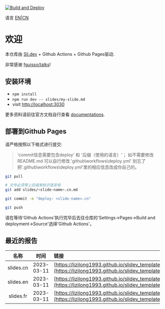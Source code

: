 <span align="right">[![Build and Deploy](https://github.com/lizilong1993/slidev_template/actions/workflows/deploy.yml/badge.svg)](https://github.com/lizilong1993/slidev_template/actions/workflows/deploy.yml)</span>

语言 [EN](./README.md)|[CN](./README.CN.md) 

# 欢迎

本仓库由 [Sli.dev](https://sli.dev) + Github Actions + Github Pages驱动.

非常感谢 [fguisso/talks](https://github.com/fguisso/talks/)!

## 安装环境

- `npm install`
- `npm run dev -- slides/my-slide.md`
- visit <http://localhost:3030>

更多资料请前往官方文档自行查看 [documentations](https://sli.dev/).

## 部署到Github Pages

请严格按照以下格式进行提交:
> 'commit信息需要包含deploy' 和 '后缀（使用的语言）'；
> 如不需要修改README.md 可以自行修改.'github\workflows\deploy.yml'
> 别忘了把'.github\workflows\deploy.yml'里的相应信息改成你自己的。
```bash
git pull 

# 文件必须带上后缀来标识语言哈
git add slides/<slide-name>.cn.md

git commit -m "deploy: <slide-name>.cn" 

git push
```

请在等待'Github Actions'执行完毕后去往仓库的'Settings->Pages->Build and deployment->Source'选择'Github Actions'。


## 最近的报告

|名称|时间|链接|PDF|
|:-:|:-:|:-|:-:|
|slides.cn|2023-03-11|[https://lizilong1993.github.io/slidev_template/slides.cn](https://lizilong1993.github.io/slidev_template/slides.cn/)|[https://cdn.jsdelivr.net/gh/lizilong1993/slidev_template@main/exports/slides.cn.pdf](https://cdn.jsdelivr.net/gh/lizilong1993/slidev_template@main/exports/slides.cn.pdf)|
|slides.en|2023-03-11|[https://lizilong1993.github.io/slidev_template/slides.en](https://lizilong1993.github.io/slidev_template/slides.en/)|[https://cdn.jsdelivr.net/gh/lizilong1993/slidev_template@main/exports/slides.en.pdf](https://cdn.jsdelivr.net/gh/lizilong1993/slidev_template@main/exports/slides.en.pdf)|
|slides.fr|2023-03-11|[https://lizilong1993.github.io/slidev_template/slides.fr](https://lizilong1993.github.io/slidev_template/slides.fr/)|[https://cdn.jsdelivr.net/gh/lizilong1993/slidev_template@main/exports/slides.fr.pdf](https://cdn.jsdelivr.net/gh/lizilong1993/slidev_template@main/exports/slides.fr.pdf)|
